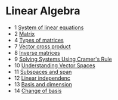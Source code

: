 ﻿# Linear Algebra

- 1 [System of linear equations](system-of-linear-equations)
- 2 [Matrix](matrix)
- 4 [Types of matrices](types-of-matrices)
- 7 [Vector cross product](vector-cross-product)
- 8 [Inverse matrices](inverse-matrices)
- 9 [Solving Systems Using Cramer's Rule](cramer-rule)
- 10 [Understanding Vector Spaces](vector-spaces)
- 11 [Subspaces and span](subspaces-and-span)
- 12 [Linear independenc](linear-independence)
- 13 [Basis and dimension](basis-and-dimension)
- 14 [Change of basis](change-of-basis)